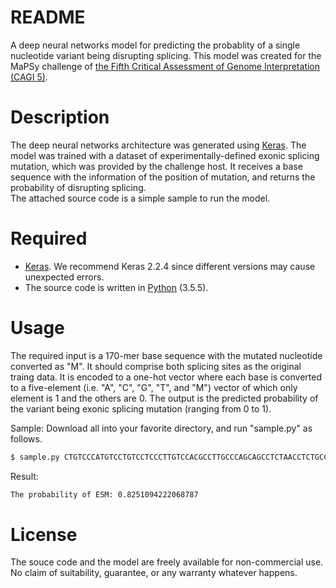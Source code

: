 README
===
A deep neural networks model for predicting the probablity of a single nucleotide variant being disrupting splicing. This model was created for the MaPSy challenge of [the Fifth Critical Assessment of Genome Interpretation (CAGI 5)](https://genomeinterpretation.org/).


Description
===
The deep neural networks architecture was generated using [Keras](https://keras.io/). The model was trained with a dataset of experimentally-defined exonic splicing mutation, which was provided by the challenge host. It receives a base sequence with the information of the position of mutation, and returns the probability of disrupting splicing.  
The attached source code is a simple sample to run the model.

Required
===
* [Keras](https://keras.io/). We recommend Keras 2.2.4 since different versions may cause unexpected errors.
* The source code is written in [Python](https://www.python.org/) (3.5.5).

Usage
===
The required input is a 170-mer base sequence with the mutated nucleotide converted as "M". It should comprise both splicing sites as the original traing data. 
It is encoded to a one-hot vector where each base is converted to a five-element (i.e. "A", "C", "G", "T", and "M") vector of which only element is 1 and the others are 0.
The output is the predicted probability of the variant being exonic splicing mutation (ranging from 0 to 1).

Sample:
Download all into your favorite directory, and run "sample.py" as follows.
```bash
$ sample.py CTGTCCCATGTCCTGTCCTCCCTTGTCCACGCCTTGCCCAGCAGCCTCTAACCTCTGCCCTGGGCTCCCCACTCCCACAGTTCTGGATGCTGATTCTGGCCACCACCATCCCCATGCCTGCCGMGTACTTCATGCCCATCTTTGTCTATGGTGAGTCTGGGGTCCTGAGG
```
Result:
```bash
The probability of ESM: 0.8251094222068787
```

License
===
The souce code and the model are freely available for non-commercial use.
No claim of suitability, guarantee, or any warranty whatever happens.

